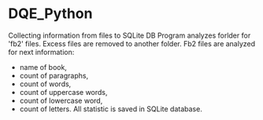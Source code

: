# DQE_Python
Collecting information from files to SQLite DB
Program analyzes forlder for 'fb2' files. 
Excess files are removed to another folder. 
Fb2 files are analyzed for next information: 
- name of book, 
- count of paragraphs, 
- count of words, 
- count of uppercase words, 
- count of lowercase word, 
- count of letters. 
All statistic is saved in SQLite database. 
